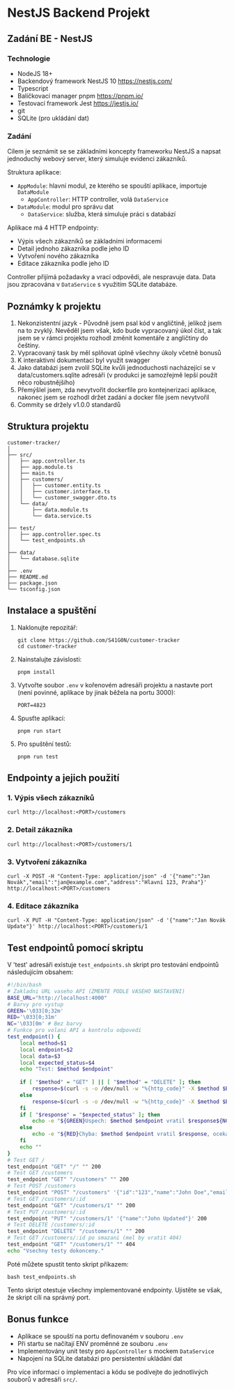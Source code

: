 # NestJS Backend Projekt

## Zadání BE - NestJS

### Technologie
* NodeJS 18+
* Backendový framework NestJS 10 https://nestjs.com/
* Typescript
* Balíčkovací manager pnpm https://pnpm.io/
* Testovací framework Jest https://jestjs.io/
* git
* SQLite (pro ukládání dat)

### Zadání
Cílem je seznámit se se základními koncepty frameworku NestJS a napsat jednoduchý webový server, který simuluje evidenci zákazníků.

Struktura aplikace:
* `AppModule`: hlavní modul, ze kterého se spouští aplikace, importuje `DataModule`
   * `AppController`: HTTP controller, volá `DataService`
* `DataModule`: modul pro správu dat
   * `DataService`: služba, která simuluje práci s databází

Aplikace má 4 HTTP endpointy:
* Výpis všech zákazníků se základními informacemi
* Detail jednoho zákazníka podle jeho ID
* Vytvoření nového zákazníka
* Editace zákazníka podle jeho ID

Controller přijímá požadavky a vrací odpovědi, ale nespravuje data. Data jsou zpracována v `DataService` s využitím SQLite databáze.

## Poznámky k projektu
1. Nekonzistentní jazyk - Původně jsem psal kód v angličtině, jelikož jsem na to zvyklý. Nevěděl jsem však, kdo bude vypracovaný úkol číst, a tak jsem se v rámci projektu rozhodl změnit komentáře z angličtiny do češtiny.
2. Vypracovaný task by měl splňovat úplně všechny úkoly včetně bonusů
3. K interaktivní dokumentaci byl využit swagger
4. Jako databázi jsem zvolil SQLite kvůli jednoduchosti nacházející se v data/customers.sqlite adresáři (v produkci je samozřejmě lepší použít něco robustnějšího)
5. Přemýšlel jsem, zda nevytvořit dockerfile pro kontejnerizaci aplikace, nakonec jsem se rozhodl držet zadání a docker file jsem nevytvořil
6. Commity se držely v1.0.0 standardů

## Struktura projektu

```
customer-tracker/
│
├── src/
│   ├── app.controller.ts
│   ├── app.module.ts
│   ├── main.ts
│   ├── customers/
│   │   ├── customer.entity.ts
│   │   ├── customer.interface.ts
│   │   └── customer_swagger.dto.ts
│   └── data/
│       ├── data.module.ts
│       └── data.service.ts
│
├── test/
│   ├── app.controller.spec.ts
│   └── test_endpoints.sh
│
├── data/
│   └── database.sqlite
│
├── .env
├── README.md
├── package.json
└── tsconfig.json
```

## Instalace a spuštění

1. Naklonujte repozitář:
   ```
   git clone https://github.com/S41G0N/customer-tracker
   cd customer-tracker
   ```

2. Nainstalujte závislosti:
   ```
   pnpm install
   ```

3. Vytvořte soubor `.env` v kořenovém adresáři projektu a nastavte port (není povinné, aplikace by jinak běžela na portu 3000):
   ```
   PORT=4823
   ```

4. Spusťte aplikaci:
   ```
   pnpm run start
   ```

5. Pro spuštění testů:
   ```
   pnpm run test
   ```

## Endpointy a jejich použití

### 1. Výpis všech zákazníků
```
curl http://localhost:<PORT>/customers
```

### 2. Detail zákazníka
```
curl http://localhost:<PORT>/customers/1
```

### 3. Vytvoření zákazníka
```
curl -X POST -H "Content-Type: application/json" -d '{"name":"Jan Novák","email":"jan@example.com","address":"Hlavní 123, Praha"}' http://localhost:<PORT>/customers
```

### 4. Editace zákazníka
```
curl -X PUT -H "Content-Type: application/json" -d '{"name":"Jan Novák Update"}' http://localhost:<PORT>/customers/1
```

## Test endpointů pomocí skriptu

V 'test' adresáři existuje `test_endpoints.sh` skript pro testování endpointů následujícím obsahem:

```bash
#!/bin/bash
# Zakladni URL vaseho API (ZMENTE PODLE VASEHO NASTAVENI)
BASE_URL="http://localhost:4000"
# Barvy pro vystup
GREEN='\033[0;32m'
RED='\033[0;31m'
NC='\033[0m' # Bez barvy
# Funkce pro volani API a kontrolu odpovedi
test_endpoint() {
    local method=$1
    local endpoint=$2
    local data=$3
    local expected_status=$4
    echo "Test: $method $endpoint"
    
    if [ "$method" = "GET" ] || [ "$method" = "DELETE" ]; then
        response=$(curl -s -o /dev/null -w "%{http_code}" -X $method $BASE_URL$endpoint)
    else
        response=$(curl -s -o /dev/null -w "%{http_code}" -X $method $BASE_URL$endpoint -H "Content-Type: application/json" -d "$data")
    fi
    if [ "$response" = "$expected_status" ]; then
        echo -e "${GREEN}Uspech: $method $endpoint vratil $response${NC}"
    else
        echo -e "${RED}Chyba: $method $endpoint vratil $response, ocekavano $expected_status${NC}"
    fi
    echo ""
}
# Test GET /
test_endpoint "GET" "/" "" 200
# Test GET /customers
test_endpoint "GET" "/customers" "" 200
# Test POST /customers
test_endpoint "POST" "/customers" '{"id":"123","name":"John Doe","email":"john@example.com","address":"123 Main St"}' 201
# Test GET /customers/:id
test_endpoint "GET" "/customers/1" "" 200
# Test PUT /customers/:id
test_endpoint "PUT" "/customers/1" '{"name":"John Updated"}' 200
# Test DELETE /customers/:id
test_endpoint "DELETE" "/customers/1" "" 200
# Test GET /customers/:id po smazani (mel by vratit 404)
test_endpoint "GET" "/customers/1" "" 404
echo "Vsechny testy dokonceny."
```

Poté můžete spustit tento skript příkazem:

```
bash test_endpoints.sh
```

Tento skript otestuje všechny implementované endpointy. Ujistěte se však, že skript cílí na správný port.

## Bonus funkce

- Aplikace se spouští na portu definovaném v souboru `.env`
- Při startu se načítají ENV proměnné ze souboru `.env`
- Implementovány unit testy pro `AppController` s mockem `DataService`
- Napojení na SQLite databázi pro persistentní ukládání dat

Pro více informací o implementaci a kódu se podívejte do jednotlivých souborů v adresáři `src/`.
